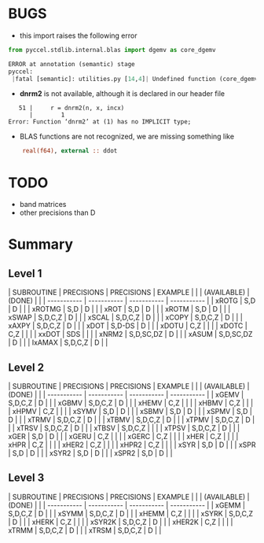 # BUGS

* this import raises the following error
```python
from pyccel.stdlib.internal.blas import dgemv as core_dgemv

ERROR at annotation (semantic) stage
pyccel:
 |fatal [semantic]: utilities.py [14,4]| Undefined function (core_dgemv)
```

* **dnrm2** is not available, although it is declared in our header file
```shell
   51 |     r = dnrm2(n, x, incx)
      |        1
Error: Function ‘dnrm2’ at (1) has no IMPLICIT type;
```

* BLAS functions are not recognized, we are missing something like
```fortran
    real(f64), external :: ddot
```

# TODO

* band matrices
* other precisions than D

# Summary

## Level 1

| SUBROUTINE  | PRECISIONS  | PRECISIONS  | EXAMPLE     |
|             | (AVAILABLE) |    (DONE)   |             |
| ----------- | ----------- | ----------- | ----------- |
| xROTG       | S,D         | D           |             |
| xROTMG      | S,D         | D           |             |
| xROT        | S,D         | D           |             |
| xROTM       | S,D         | D           |             |
| xSWAP       | S,D,C,Z     | D           |             |
| xSCAL       | S,D,C,Z     | D           |             |
| xCOPY       | S,D,C,Z     | D           |             |
| xAXPY       | S,D,C,Z     | D           |             |
| xDOT        | S,D-DS      | D           |             |
| xDOTU       | C,Z         |             |             |
| xDOTC       | C,Z         |             |             |
| xxDOT       | SDS         |             |             |
| xNRM2       | S,D,SC,DZ   | D           |             |
| xASUM       | S,D,SC,DZ   | D           |             |
| IxAMAX      | S,D,C,Z     | D           |             |


## Level 2 

| SUBROUTINE  | PRECISIONS   | PRECISIONS  | EXAMPLE     |
|             | (AVAILABLE)  |   (DONE)    |             |
| ----------- | -----------  | ----------- | ----------- |
| xGEMV       | S,D,C,Z      | D           |             |
| xGBMV       | S,D,C,Z      | D           |             |
| xHEMV       | C,Z          |             |             |
| xHBMV       | C,Z          |             |             |
| xHPMV       | C,Z          |             |             |
| xSYMV       | S,D          | D           |             |
| xSBMV       | S,D          | D           |             |
| xSPMV       | S,D          | D           |             |
| xTRMV       | S,D,C,Z      | D           |             |
| xTBMV       | S,D,C,Z      | D           |             |
| xTPMV       | S,D,C,Z      | D           |             |
| xTRSV       | S,D,C,Z      | D           |             |
| xTBSV       | S,D,C,Z      |             |             |
| xTPSV       | S,D,C,Z      | D           |             |
| xGER        | S,D          | D           |             |
| xGERU       | C,Z          |             |             |
| xGERC       | C,Z          |             |             |
| xHER        | C,Z          |             |             |
| xHPR        | C,Z          |             |             |
| xHER2       | C,Z          |             |             |
| xHPR2       | C,Z          |             |             |
| xSYR        | S,D          | D           |             |
| xSPR        | S,D          | D           |             |
| xSYR2       | S,D          | D           |             |
| xSPR2       | S,D          | D           |             |

## Level 3 

| SUBROUTINE  | PRECISIONS   | PRECISIONS  | EXAMPLE     |
|             | (AVAILABLE)  |   (DONE)    |             |
| ----------- | -----------  | ----------- | ----------- |
| xGEMM       | S,D,C,Z      | D           |             |
| xSYMM       | S,D,C,Z      | D           |             |
| xHEMM       | C,Z          |             |             |
| xSYRK       | S,D,C,Z      | D           |             |
| xHERK       | C,Z          |             |             |
| xSYR2K      | S,D,C,Z      | D           |             |
| xHER2K      | C,Z          |             |             |
| xTRMM       | S,D,C,Z      | D           |             |
| xTRSM       | S,D,C,Z      | D           |             |

